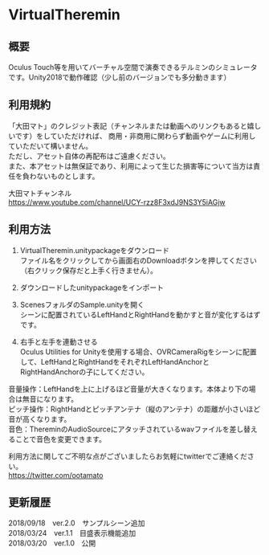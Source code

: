 # VirtualTheremin

## 概要
Oculus Touch等を用いてバーチャル空間で演奏できるテルミンのシミュレータです。Unity2018で動作確認（少し前のバージョンでも多分動きます）

## 利用規約
「大田マト」のクレジット表記（チャンネルまたは動画へのリンクもあると嬉しいです）をしていただければ、
商用・非商用に関わらず動画やゲームに利用していただいて構いません。  
ただし、アセット自体の再配布はご遠慮ください。  
また、本アセットは無保証であり、利用によって生じた損害等について当方は責任を負わないものとします。

大田マトチャンネル  
https://www.youtube.com/channel/UCY-rzz8F3xdJ9NS3Y5iAGjw

## 利用方法
1. VirtualTheremin.unitypackageをダウンロード  
ファイル名をクリックしてから画面右のDownloadボタンを押してください（右クリック保存だと上手く行きません）。  

2. ダウンロードしたunitypackageをインポート  

3. ScenesフォルダのSample.unityを開く  
シーンに配置されているLeftHandとRightHandを動かすと音が変化するはずです。  

4. 右手と左手を連動させる  
Oculus Utilities for Unityを使用する場合、OVRCameraRigをシーンに配置して、LeftHandとRightHandをそれぞれLeftHandAnchorとRightHandAnchorの子にしてください。  

音量操作：LeftHandを上に上げるほど音量が大きくなります。本体より下の場合は無音になります。  
ピッチ操作：RightHandとピッチアンテナ（縦のアンテナ）の距離が小さいほど音が高くなります。  
音色：ThereminのAudioSourceにアタッチされているwavファイルを差し替えることで音色を変更できます。  

利用方法に関してご不明な点がございましたらお気軽にtwitterでご連絡ください。  
https://twitter.com/ootamato

## 更新履歴
2018/09/18　ver.2.0　サンプルシーン追加  
2018/03/24　ver.1.1　目盛表示機能追加  
2018/03/20　ver.1.0　公開
